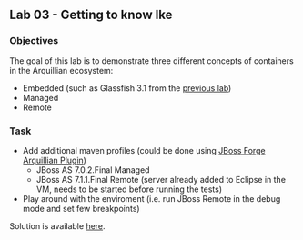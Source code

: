 ## Lab 03 - Getting to know Ike

### Objectives
The goal of this lab is to demonstrate three different concepts of containers in the Arquillian ecosystem:

* Embedded (such as Glassfish 3.1 from the [previous lab](https://github.com/ctpconsulting/chopen-workshop-arquillian/tree/master/lab02))
* Managed
* Remote

### Task

* Add additional maven profiles (could be done using [JBoss Forge Arquillian Plugin](https://github.com/forge/plugin-arquillian))
   * JBoss AS 7.0.2.Final Managed
   * JBoss AS 7.1.1.Final Remote (server already added to Eclipse in the VM, needs to be started before running the tests)
* Play around with the enviroment (i.e. run JBoss Remote in the debug mode and set few breakpoints)

Solution is available [here](https://github.com/ctpconsulting/chopen-workshop-arquillian/tree/master/lab03-solution).

